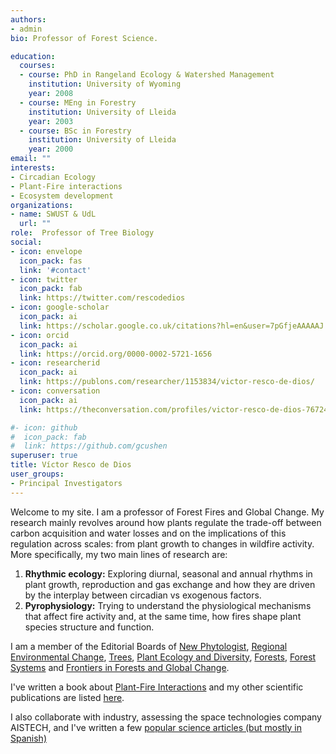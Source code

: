 ```yaml
---
authors:
- admin
bio: Professor of Forest Science. 

education:
  courses:
  - course: PhD in Rangeland Ecology & Watershed Management
    institution: University of Wyoming
    year: 2008
  - course: MEng in Forestry
    institution: University of Lleida
    year: 2003
  - course: BSc in Forestry
    institution: University of Lleida
    year: 2000
email: ""
interests:
- Circadian Ecology
- Plant-Fire interactions
- Ecosystem development
organizations:
- name: SWUST & UdL
  url: ""
role:  Professor of Tree Biology
social:
- icon: envelope
  icon_pack: fas
  link: '#contact'
- icon: twitter
  icon_pack: fab
  link: https://twitter.com/rescodedios
- icon: google-scholar
  icon_pack: ai
  link: https://scholar.google.co.uk/citations?hl=en&user=7pGfjeAAAAAJ
- icon: orcid
  icon_pack: ai
  link: https://orcid.org/0000-0002-5721-1656
- icon: researcherid
  icon_pack: ai
  link: https://publons.com/researcher/1153834/victor-resco-de-dios/
- icon: conversation
  icon_pack: ai
  link: https://theconversation.com/profiles/victor-resco-de-dios-767249/articles

#- icon: github
#  icon_pack: fab
#  link: https://github.com/gcushen
superuser: true
title: Víctor Resco de Dios
user_groups:
- Principal Investigators
---
```



Welcome to my site. I am a professor of  Forest Fires and Global Change. My research mainly revolves around how plants regulate the trade-off between carbon 
acquisition and water losses and on the implications of this regulation across scales: from plant growth to changes in wildfire activity. More specifically, my two main lines of research are:


1)  **Rhythmic ecology:** Exploring diurnal, seasonal and annual rhythms in plant growth, reproduction and gas exchange and how they are driven by the interplay between circadian vs exogenous factors. 
2) **Pyrophysiology:** Trying to understand the physiological mechanisms that affect fire activity and, at the same time, how fires shape plant species structure and function. 

I am a member of the Editorial Boards of [New Phytologist](https://nph.onlinelibrary.wiley.com/journal/14698137), [Regional Environmental Change](https://www.springer.com/journal/10113), [Trees](https://www.springer.com/journal/468), [Plant Ecology and Diversity](https://www.tandfonline.com/loi/tped20), [Forests](https://www.mdpi.com/journal/forests), [Forest Systems](http://revistas.inia.es/index.php/fs) and [Frontiers in Forests and Global Change](https://www.frontiersin.org/journals/forests-and-global-change). 

I've written a book about [Plant-Fire Interactions](https://www.rescodedios.com/publication/rescode-dios-2020/) and my other scientific publications are listed [here](https://www.rescodedios.com/publication/).

I also collaborate with industry, assessing the space technologies company AISTECH, and I've written a few [popular science articles (but mostly in Spanish)](https://www.rescodedios.com/es/prensa/)

